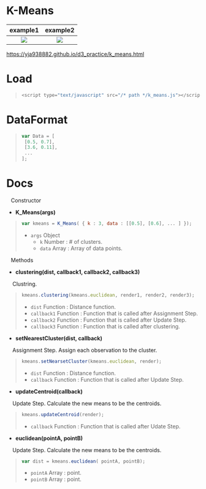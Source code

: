 K-Means
===  
example1             |  example2
:-------------------------:|:-------------------------:
![](https://github.com/yja938882/DSJS/blob/master/k_means/example/example1.png)  |  ![](https://github.com/yja938882/DSJS/blob/master/k_means/example/example2.png)

https://yja938882.github.io/d3_practice/k_means.html

Load
=== 
> ```javascript
> <script type="text/javascript" src="/* path */k_means.js"></script>
  
DataFormat
=== 
> ```javascript
> var Data = [
>  [0.5, 0.7],
>  [3.6, 0.11],
>  ...
> ];
>```

 
Docs
===
&nbsp;&nbsp; Constructor  

* **K_Means(args)**   

> ```javascript
> var kmeans = K_Means( { k : 3, data : [[0.5], [0.6], ... ] });
> ```
> * ```args``` Object 
>    *  ```k``` Number : # of clusters.
>    *  ```data``` Array : Array of data points.  

&nbsp;&nbsp; Methods 

* **clustering(dist, callback1, callback2, callback3)**

&nbsp;&nbsp;&nbsp;&nbsp;Clustring.

> ```javascript
> kmeans.clustering(kmeans.euclidean, render1, render2, render3);
> ```
> * ```dist``` Function : Distance function.
> * ```callback1``` Function : Function that is called after Assignment Step.
> * ```callback2``` Function : Function that is called after Update Step.
> * ```callback3``` Function : Function that is called after clustering.

* **setNearestCluster(dist, callback)**

&nbsp;&nbsp;&nbsp;&nbsp;Assignment Step. Assign each observation to the cluster.

> ```javascript
> kmeans.setNearsetCluster(kmeans.euclidean, render);
> ```
> * ```dist``` Function : Distance function.
> * ```callback``` Function : Function that is called after Update Step.

* **updateCentroid(callback)** 

&nbsp;&nbsp;&nbsp;&nbsp;Update Step. Calculate the new means to be the centroids.

> ```javascript
> kmeans.updateCentroid(render);
> ```
> * ```callback``` Function : Function that is called after Udate Step.

* **euclidean(pointA, pointB)** 

&nbsp;&nbsp;&nbsp;&nbsp;Update Step. Calculate the new means to be the centroids.

> ```javascript
> var dist = kmeans.euclidean( pointA, pointB);
> ```
> * ```pointA``` Array : point.
> * ```pointB``` Array : point.



